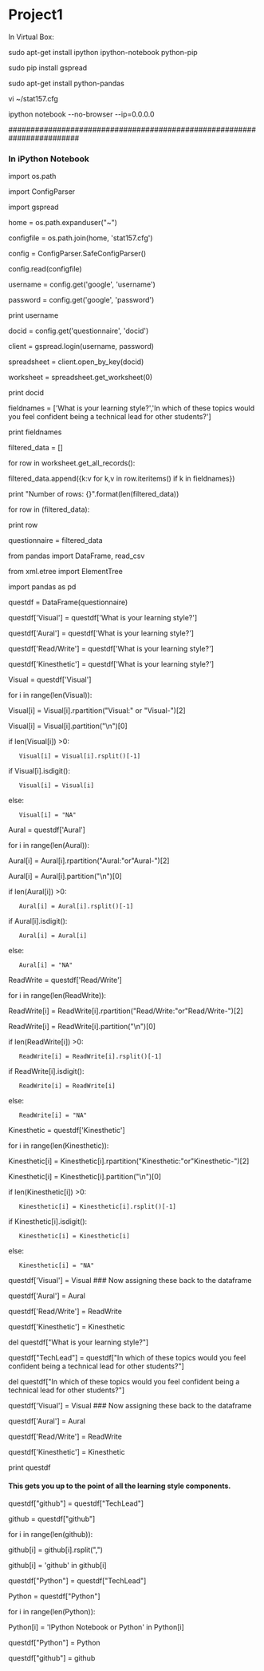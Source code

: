 Project1
========

In Virtual Box:

sudo apt-get install ipython ipython-notebook python-pip

sudo pip install gspread

sudo apt-get install python-pandas

vi ~/stat157.cfg

ipython notebook --no-browser --ip=0.0.0.0

########################################################################

### In iPython Notebook

import os.path

import ConfigParser

import gspread

home = os.path.expanduser("~")

configfile = os.path.join(home, 'stat157.cfg')

config = ConfigParser.SafeConfigParser()

config.read(configfile)

username = config.get('google', 'username')

password = config.get('google', 'password')

print username

docid = config.get('questionnaire', 'docid')

client = gspread.login(username, password)

spreadsheet = client.open_by_key(docid)

worksheet = spreadsheet.get_worksheet(0)

print docid

fieldnames = ['What is your learning style?','In which of these topics would you feel confident being a technical lead for other students?']

print fieldnames

filtered_data = []

for row in worksheet.get_all_records():

   filtered_data.append({k:v for k,v in row.iteritems() if k in fieldnames})

print "Number of rows: {}".format(len(filtered_data))

for row in (filtered_data):

   print row

questionnaire = filtered_data

from pandas import DataFrame, read_csv

from xml.etree import ElementTree

import pandas as pd

questdf = DataFrame(questionnaire)


questdf['Visual'] = questdf['What is your learning style?']

questdf['Aural'] = questdf['What is your learning style?']

questdf['Read/Write'] = questdf['What is your learning style?']

questdf['Kinesthetic'] = questdf['What is your learning style?']

Visual = questdf['Visual']

for i in range(len(Visual)):

   Visual[i] = Visual[i].rpartition("Visual:" or "Visual-")[2]

   Visual[i] = Visual[i].partition("\n")[0]

   if len(Visual[i]) >0:

       Visual[i] = Visual[i].rsplit()[-1]

   if Visual[i].isdigit():

       Visual[i] = Visual[i]

   else:

       Visual[i] = "NA"

Aural = questdf['Aural']

for i in range(len(Aural)):

   Aural[i] = Aural[i].rpartition("Aural:"or"Aural-")[2]

   Aural[i] = Aural[i].partition("\n")[0]

   if len(Aural[i]) >0:

       Aural[i] = Aural[i].rsplit()[-1]

   if Aural[i].isdigit():

       Aural[i] = Aural[i]

   else:

       Aural[i] = "NA"



ReadWrite = questdf['Read/Write']

for i in range(len(ReadWrite)):

   ReadWrite[i] = ReadWrite[i].rpartition("Read/Write:"or"Read/Write-")[2]

   ReadWrite[i] = ReadWrite[i].partition("\n")[0]

   if len(ReadWrite[i]) >0:

       ReadWrite[i] = ReadWrite[i].rsplit()[-1]

   if ReadWrite[i].isdigit():

       ReadWrite[i] = ReadWrite[i]

   else:

       ReadWrite[i] = "NA"

Kinesthetic = questdf['Kinesthetic']

for i in range(len(Kinesthetic)):

   Kinesthetic[i] = Kinesthetic[i].rpartition("Kinesthetic:"or"Kinesthetic-")[2]

   Kinesthetic[i] = Kinesthetic[i].partition("\n")[0]

   if len(Kinesthetic[i]) >0:

       Kinesthetic[i] = Kinesthetic[i].rsplit()[-1]

   if Kinesthetic[i].isdigit():

       Kinesthetic[i] = Kinesthetic[i]

   else:

       Kinesthetic[i] = "NA"

questdf['Visual'] = Visual  ### Now assigning these back to the dataframe

questdf['Aural'] = Aural

questdf['Read/Write'] = ReadWrite

questdf['Kinesthetic'] = Kinesthetic

del questdf["What is your learning style?"]


questdf["TechLead"] = questdf["In which of these topics would you feel confident being a technical lead for other students?"]

del questdf["In which of these topics would you feel confident being a technical lead for other students?"]

questdf['Visual'] = Visual  ### Now assigning these back to the dataframe

questdf['Aural'] = Aural

questdf['Read/Write'] = ReadWrite

questdf['Kinesthetic'] = Kinesthetic

print questdf

#### This gets you up to the point of all the learning style components. #####

questdf["github"] = questdf["TechLead"]

github = questdf["github"]

for i in range(len(github)):

   github[i] = github[i].rsplit(",")

   github[i] = 'github' in github[i]

questdf["Python"] = questdf["TechLead"]

Python = questdf["Python"]

for i in range(len(Python)):

   Python[i] = 'IPython Notebook or Python' in Python[i]

questdf["Python"] = Python

questdf["github"] = github


